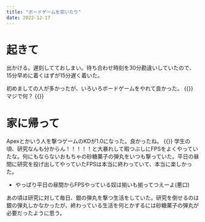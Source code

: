```yaml
---
title: "ボードゲームを突いたり"
date: 2022-12-17
---
```


# 起きて
出かける。遅刻してておしまい。待ち合わせ時刻を30分勘違いしていたので、15分早めに着くはずが15分遅く着いた。

初めましての人が多かったが、いろいろボードゲームをやれて良かった。
{{<tweet user="dango_bot" id="1604137473164001280">}}
マジで何？
{{<tweet user="dango_bot" id="1604089231462215681">}}

# 家に帰って
Apexとかいう人を撃つゲームのKDが1.0になった。良かったね。
{{<tweet user="dango_bot" id="1604133236250066946">}}
学生の頃、研究なんも分からん！！！！！と大暴れして暇つぶしにFPSをよくやっていたな。何にもならないおもちゃの砂糖菓子の弾丸をいつも撃っていた。平日の昼間に研究を投げ出してやっていたFPSは本当に終わっていて、本当に楽しかった。
- やっぱり平日の昼間からFPSやっている奴は揃いも揃ってつえーよ(悪口)


あの頃は研究に対して毎日、銀の弾丸を撃つ生活をしていた。研究を倒せるのは銀の弾丸しかなかったが、終わっている生活を何とかするには砂糖菓子の弾丸が必要だったように思う。